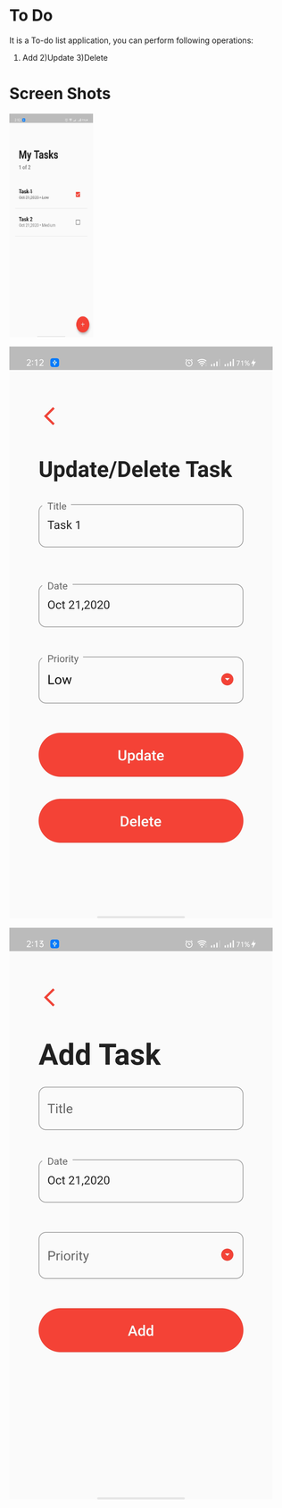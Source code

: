 # To Do

It is a To-do list application, you can perform following operations:
1) Add
2)Update
3)Delete

# Screen Shots

<img src="https://github.com/Abhishek-165/TO_DO_FLUTTER/blob/master/Screenshot_2020-10-21-14-12-52-70_acb1ba7505dae2057e18b38ead8fc48e.jpg" height="400" width="150">

![alt text](https://github.com/Abhishek-165/TO_DO_FLUTTER/blob/master/Screenshot_2020-10-21-14-12-56-79_acb1ba7505dae2057e18b38ead8fc48e.jpg)

![alt text](https://github.com/Abhishek-165/TO_DO_FLUTTER/blob/master/Screenshot_2020-10-21-14-13-02-74_acb1ba7505dae2057e18b38ead8fc48e.jpg)

